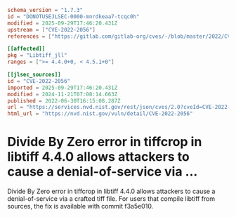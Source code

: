 ```toml
schema_version = "1.7.3"
id = "DONOTUSEJLSEC-0000-mnrdkeaa7-tcqc0h"
modified = 2025-09-29T17:46:20.431Z
upstream = ["CVE-2022-2056"]
references = ["https://gitlab.com/gitlab-org/cves/-/blob/master/2022/CVE-2022-2056.json", "https://gitlab.com/libtiff/libtiff/-/issues/415", "https://gitlab.com/libtiff/libtiff/-/merge_requests/346", "https://lists.debian.org/debian-lts-announce/2023/01/msg00018.html", "https://lists.fedoraproject.org/archives/list/package-announce%40lists.fedoraproject.org/message/4TSS7MJ7OO7JO5BNKCRYSFU7UAYOKLA2/", "https://lists.fedoraproject.org/archives/list/package-announce%40lists.fedoraproject.org/message/OXUMJXVEAYFWRO3U3YHKSULHIVDOLEQS/", "https://security.netapp.com/advisory/ntap-20220826-0001/", "https://www.debian.org/security/2023/dsa-5333", "https://gitlab.com/gitlab-org/cves/-/blob/master/2022/CVE-2022-2056.json", "https://gitlab.com/libtiff/libtiff/-/issues/415", "https://gitlab.com/libtiff/libtiff/-/merge_requests/346", "https://lists.debian.org/debian-lts-announce/2023/01/msg00018.html", "https://lists.fedoraproject.org/archives/list/package-announce%40lists.fedoraproject.org/message/4TSS7MJ7OO7JO5BNKCRYSFU7UAYOKLA2/", "https://lists.fedoraproject.org/archives/list/package-announce%40lists.fedoraproject.org/message/OXUMJXVEAYFWRO3U3YHKSULHIVDOLEQS/", "https://security.netapp.com/advisory/ntap-20220826-0001/", "https://www.debian.org/security/2023/dsa-5333"]

[[affected]]
pkg = "Libtiff_jll"
ranges = [">= 4.4.0+0, < 4.5.1+0"]

[[jlsec_sources]]
id = "CVE-2022-2056"
imported = 2025-09-29T17:46:20.431Z
modified = 2024-11-21T07:00:14.663Z
published = 2022-06-30T16:15:08.287Z
url = "https://services.nvd.nist.gov/rest/json/cves/2.0?cveId=CVE-2022-2056"
html_url = "https://nvd.nist.gov/vuln/detail/CVE-2022-2056"
```

# Divide By Zero error in tiffcrop in libtiff 4.4.0 allows attackers to cause a denial-of-service via ...

Divide By Zero error in tiffcrop in libtiff 4.4.0 allows attackers to cause a denial-of-service via a crafted tiff file. For users that compile libtiff from sources, the fix is available with commit f3a5e010.

